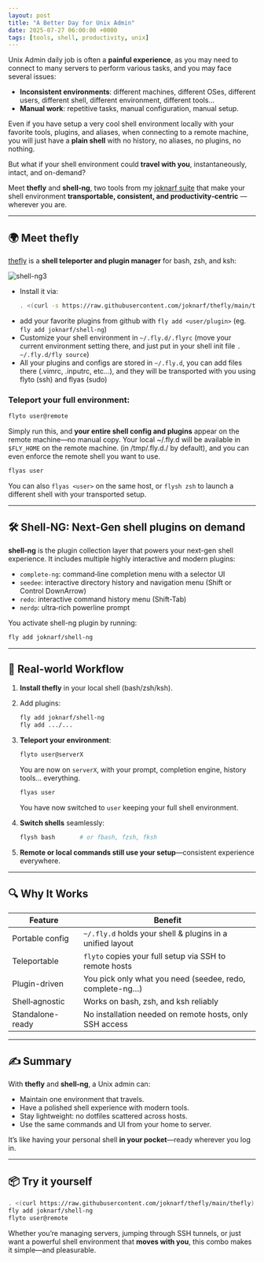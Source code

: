 ```yaml
---
layout: post
title: "A Better Day for Unix Admin"
date: 2025-07-27 06:00:00 +0000
tags: [tools, shell, productivity, unix]
---
```


Unix Admin daily job is often a **painful experience**, as you may need to connect to many servers to perform various tasks, and you may face several issues:

- **Inconsistent environments**: different machines, different OSes, different users, different shell, different environment, different tools...
- **Manual work**: repetitive tasks, manual configuration, manual setup.

Even if you have setup a very cool shell environment locally with your favorite tools, plugins, and aliases, when connecting to a remote machine, you will just have a **plain shell** with no history, no aliases, no plugins, no nothing.

But what if your shell environment could **travel with you**, instantaneously, intact, and on-demand?

Meet **thefly** and **shell‑ng**, two tools from my [joknarf suite][tools-page] that make your shell environment **transportable, consistent, and productivity‑centric** — wherever you are.

---

## 🌍 Meet **thefly**

[thefly][thefly] is a **shell teleporter and plugin manager** for bash, zsh, and ksh:

![shell-ng3](https://github.com/user-attachments/assets/431d6d71-0d0a-4fbc-bcb8-738cb1832880)

- Install it via:
  ```bash
  . <(curl -s https://raw.githubusercontent.com/joknarf/thefly/main/thefly) install
  ```
- add your favorite plugins from github with `fly add <user/plugin>` (eg. `fly add joknarf/shell-ng`)
- Customize your shell environment in `~/.fly.d/.flyrc` (move your current environment setting there, and just put in your shell init file `. ~/.fly.d/fly source`)
- All your plugins and configs are stored in `~/.fly.d`, you can add files there (.vimrc, .inputrc, etc...), and they will be transported with you using flyto (ssh) and flyas (sudo)

### Teleport your full environment:

```bash
flyto user@remote
```
Simply run this, and **your entire shell config and plugins** appear on the remote machine—no manual copy.
Your local ~/.fly.d will be available in `$FLY_HOME` on the remote machine. (in /tmp/.fly.d.<user>/<flyid> by default), and you can even enforce the remote shell you want to use.

```bash
flyas user
```
You can also `flyas <user>` on the same host, or `flysh zsh` to launch a different shell with your transported setup.

---

## 🛠 Shell‑NG: Next‑Gen shell plugins on demand

**shell‑ng** is the plugin collection layer that powers your next-gen shell experience. It includes multiple highly interactive and modern plugins:

- `complete-ng`: command‑line completion menu with a selector UI  
- `seedee`: interactive directory history and navigation menu (Shift or Control DownArrow)
- `redo`: interactive command history menu (Shift-Tab)  
- `nerdp`: ultra‑rich powerline prompt

You activate shell-ng plugin by running:
```bash
fly add joknarf/shell-ng
```


---

## 🚀 Real-world Workflow

1. **Install thefly** in your local shell (bash/zsh/ksh).
2. Add plugins:
   ```bash
   fly add joknarf/shell-ng
   fly add .../...
   ```
3. **Teleport your environment**:
   ```bash
   flyto user@serverX
   ```
   You are now on `serverX`, with your prompt, completion engine, history tools… everything.
   ```bash
   flyas user
   ```
   You have now switched to `user` keeping your full shell environment.

4. **Switch shells** seamlessly:
   ```bash
   flysh bash       # or fbash, fzsh, fksh
   ```

5. **Remote or local commands still use your setup**—consistent experience everywhere.

---

## 🔍 Why It Works

| Feature            | Benefit |
|--------------------|---------|
| Portable config    | `~/.fly.d` holds your shell & plugins in a unified layout |
| Teleportable       | `flyto` copies your full setup via SSH to remote hosts |
| Plugin-driven      | You pick only what you need (seedee, redo, complete-ng…) |
| Shell‑agnostic     | Works on bash, zsh, and ksh reliably |
| Standalone-ready   | No installation needed on remote hosts, only SSH access |

---

## ✍️ Summary

With **thefly** and **shell‑ng**, a Unix admin can:

- Maintain one environment that travels.
- Have a polished shell experience with modern tools.
- Stay lightweight: no dotfiles scattered across hosts.
- Use the same commands and UI from your home to server.

It’s like having your personal shell **in your pocket**—ready wherever you log in.

---

## 📦 Try it yourself

```bash
. <(curl https://raw.githubusercontent.com/joknarf/thefly/main/thefly) install
fly add joknarf/shell-ng
flyto user@remote
```

Whether you’re managing servers, jumping through SSH tunnels, or just want a powerful shell environment that **moves with you**, this combo makes it simple—and pleasurable.

[tools-page]: https://joknarf.github.io/joknarf-tools/  
[thefly]: https://github.com/joknarf/thefly/  
[x-shell-ng]: https://github.com/joknarf/shell-ng/

